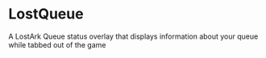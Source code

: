 # LostQueue
A LostArk Queue status overlay that displays information about your queue while tabbed out of the game
